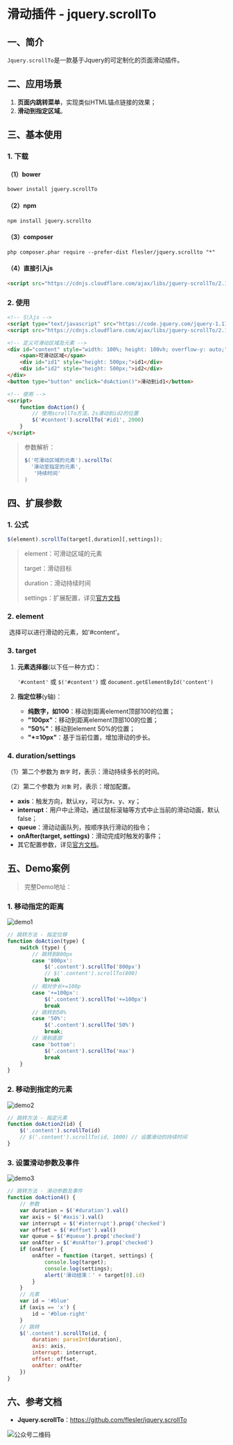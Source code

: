 # 滑动插件 - jquery.scrollTo

## 一、简介

​	`Jquery.scrollTo`是一款基于Jquery的可定制化的页面滑动插件。



## 二、应用场景

1. **页面内跳转菜单**，实现类似HTML锚点链接的效果；
2. **滑动到指定区域**。



## 三、基本使用

### 1. 下载

#### （1）bower

```shell
bower install jquery.scrollTo
```

#### （2）npm

```shell
npm install jquery.scrollto
```

#### （3）composer

```shell
php composer.phar require --prefer-dist flesler/jquery.scrollto "*"
```

#### （4）直接引入js

```html
<script src="https://cdnjs.cloudflare.com/ajax/libs/jquery-scrollTo/2.1.3/jquery.scrollTo.min.js"></script>
```

### 2. 使用

```html
<!-- 引入js -->
<script type="text/javascript" src="https://code.jquery.com/jquery-1.11.0.js"></script>
<script src="https://cdnjs.cloudflare.com/ajax/libs/jquery-scrollTo/2.1.3/jquery.scrollTo.min.js"></script>

<!-- 定义可滑动区域及元素 -->
<div id="content" style="width: 100%; height: 100vh; overflow-y: auto;">
    <span>可滑动区域</span>
    <div id="id1" style="height: 500px;">id1</div>
    <div id="id2" style="height: 500px;">id2</div>
</div>
<button type="button" onclick="doAction()">滑动到id1</button>

<!-- 使用 -->
<script>
    function doAction() {
        // 使用scrollTo方法，2s滑动到id2的位置
    	$('#content').scrollTo('#id1', 2000)
    }
</script>
```

>参数解析：
>
>```js
>$('可滑动区域的元素').scrollTo(
>	'滑动至指定的元素',
>    '持续时间'
>)
>```



## 四、扩展参数

### 1. 公式

```js
$(element).scrollTo(target[,duration][,settings]);
```

> element：可滑动区域的元素
>
> target：滑动目标
>
> duration：滑动持续时间
>
> settings：扩展配置，详见[官方文档](https://github.com/flesler/jquery.scrollTo#usage)

### 2. element

​	选择可以进行滑动的元素，如'#content'。

### 3. target

1. **元素选择器**(以下任一种方式)：

   `'#content'` 或 `$('#content')` 或 `document.getElementById('content')`

2. **指定位移**(y轴)：

   - **纯数字，如100**：移动到距离element顶部100的位置；
   - **"100px"**：移动到距离element顶部100的位置；
   - **"50%"**：移动到element 50%的位置；
   - **"+=10px"**：基于当前位置，增加滑动的步长。

### 4. duration/settings

（1）第二个参数为 `数字` 时，表示：滑动持续多长的时间。

（2）第二个参数为 `对象` 时，表示：增加配置。

- **axis**：触发方向，默认xy，可以为x、y、xy；
- **interrupt**：用户中止滑动，通过鼠标滚轴等方式中止当前的滑动动画，默认false；
- **queue**：滑动动画队列，按顺序执行滑动的指令；
- **onAfter(target, settings)**：滑动完成时触发的事件；
- 其它配置参数，详见[官方文档](https://github.com/flesler/jquery.scrollTo#usage)。



## 五、Demo案例

> 完整Demo地址：

### 1. 移动指定的距离

![demo1](https://s3.bmp.ovh/imgs/2022/04/05/5e55c02d72e1db05.gif)

```js
// 跳转方法 - 指定位移
function doAction(type) {
    switch (type) {
        // 跳转到800px
        case '800px':
            $('.content').scrollTo('800px')
            // $('.content').scrollTo(800)
            break
        // 相对步长+=100p
        case '+=100px':
            $('.content').scrollTo('+=100px')
            break
        // 跳转到50%
        case '50%':
            $('.content').scrollTo('50%')
            break;
        // 滑到底部
        case 'bottom':
            $('.content').scrollTo('max')
            break
    }
}
```

### 2. 移动到指定的元素

![demo2](https://s3.bmp.ovh/imgs/2022/04/05/7f480fb7539968bd.gif)

```js
// 跳转方法 - 指定元素
function doAction2(id) {
    $('.content').scrollTo(id)
    // $('.content').scrollTo(id, 1000) // 设置滑动的持续时间
}
```

### 3. 设置滑动参数及事件

![demo3](https://s3.bmp.ovh/imgs/2022/04/05/af4ff086d0f8b00c.gif)

```js
// 跳转方法 - 滑动参数及事件
function doAction4() {
    // 参数
    var duration = $('#duration').val()
    var axis = $('#axis').val()
    var interrupt = $('#interrupt').prop('checked')
    var offset = $('#offset').val()
    var queue = $('#queue').prop('checked')
    var onAfter = $('#onAfter').prop('checked')
    if (onAfter) {
        onAfter = function (target, settings) {
            console.log(target);
            console.log(settings);
            alert('滑动结束：' + target[0].id)
        }
    }
    // 元素
    var id = '#blue'
    if (axis == 'x') {
        id = '#blue-right'
    }
    // 跳转
    $('.content').scrollTo(id, {
        duration: parseInt(duration),
        axis: axis,
        interrupt: interrupt,
        offset: offset,
        onAfter: onAfter
    })
}
```



## 六、参考文档

- **Jquery.scrollTo**：https://github.com/flesler/jquery.scrollTo



![公众号二维码](https://s3.bmp.ovh/imgs/2022/04/05/b28ba60b71730f54.png)
